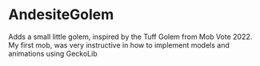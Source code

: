 # AndesiteGolem
Adds a small little golem, inspired by the Tuff Golem from Mob Vote 2022. My first mob, was very instructive in how to implement models and animations using GeckoLib
